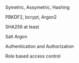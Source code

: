 Symetric, Assymetric, Hashing

PBKDF2, bcrypt, Argon2

SHA256 at least

Salt 
Argon

Authentication and Authorization

Role based access control
